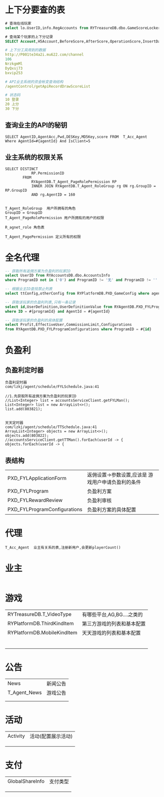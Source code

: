# 上下分要查的表

```sql
# 查询在线玩家
select lo.UserID,info.RegAccounts from RYTreasureDB.dbo.GameScoreLocker as lo left join RYAccountsDB.dbo.AccountsInfo  as info on info.UserID = lo.UserID

# 查询某个玩家的上下分记录
SELECT Account,H5Account,BeforeScore,AfterScore,OperationScore,InsertDate,OperationDescribe,BeforeWalletScore,AfterWalletScore FROM RYTreasureDB.dbo.Api_RecordDrawScore where H5Account = 'l0c004e4eb' order by InsertDate DESC
```

```yaml
# 上下分工具用到的数据
http://P001te34a2i.mu622.com/channel
106
NrzkgmMl
DyQxsj73
bxvip253

# API业主系统的资金帐变查询结构
/agentControl/getApiRecordDrawScoreList

# 状态码
10 登录
20 上分
30 下分
```

## 查询业主的API的秘钥

```
SELECT AgentID,AgentAcc,Pwd,DESKey,MD5Key,score FROM  T_Acc_Agent Where AgentId=#{agentId} And IsClient=5
```



## 业主系统的权限关系

```shell
SELECT DISTINCT
			RP.PermissionID
		FROM
			RYAgentDB.T_Agent_PageRolePermission RP
			INNER JOIN RYAgentDB.T_Agent_RoleGroup rg ON rg.GroupID = RP.GroupID
			AND rg.AgentID = 160


T_Agent_RoleGroup  用户所拥有的角色 
GroupID = GroupID
T_Agent_PageRolePermission 用户所拥有的用户的权限

R_agnet_role 角色表

T_Agent_PagePermission 定义所有的权限
```

# 全名代理

```sql
-- 获取所有返佣方案为负盈利的玩家ID
select UserID from RYAccountsDB.dbo.AccountsInfo
where ProgramID not in ('0') and ProgramID != '无' and ProgramID != '' 

-- 根据业主ID查找禁止列表
select ttConfig,otherConfig from RYPlatformDB.PXD_GameConfig where agentId = 160

-- 获取该玩家的负盈利列表,只有一条记录
select id,UserDefinition,UserDefinitionValue from RYAgentDB.PXD_FYLProgram
where ID = #{programId} and AgentId = #{agentId}

-- 获取该玩家的负盈利的具体配置
select Profit,EffectiveUser,CommissionLimit,Configurations
from RYAgentDB.PXD_FYLProgramConfigurations where ProgramID = #{id}
```

# 负盈利

## 负盈利定时器

```shell
负盈利定时器
com/lzkj/agent/schedule/FYLSchedule.java:41

//1.先获取所有返佣方案为负盈利的玩家ID
//List<Integer> list = accountsServiceClient.getFYLMan();
List<Integer> list = new ArrayList<>();
list.add(803821);


天天定时器
com/lzkj/agent/schedule/TTSchedule.java:41
ArrayList<Integer> objects = new ArrayList<>();
objects.add(803822);
//accountsServiceClient.getTTMan().forEach(userId -> {
objects.forEach(userId -> {
```

## 表结构

|                              |                                                     |
| ---------------------------- | --------------------------------------------------- |
| PXD_FYLApplicationForm       | 返佣设置->参数设置,应该是  游戏用户申请负盈利的条件 |
| PXD_FYLProgram               | 负盈利方案                                          |
| PXD_FYLRewardReview          | 负盈利审核                                          |
| PXD_FYLProgramConfigurations | 负盈利方案的具体配置                                |



# 代理

```shell
T_Acc_Agent  业主有关系的表,注册新用户,会更新playerCount()
```



# 业主

```shell

```



# 游戏

|                             |                            |
| --------------------------- | -------------------------- |
| RYTreasureDB.T_VideoType    | 有哪些平台,AG,BG....之类的 |
| RYPlatformDB.ThirdKindItem  | 第三方游戏的列表和基本配置 |
| RYPlatformDB.MobileKindItem | 天天游戏的列表和基本配置   |
|                             |                            |
|                             |                            |
|                             |                            |
|                             |                            |
|                             |                            |
|                             |                            |

# 公告

|              |          |
| ------------ | -------- |
| News         | 新闻公告 |
| T_Agent_News | 游戏公告 |
|              |          |
|              |          |

# 活动

|          |                    |
| -------- | ------------------ |
| Activity | 活动(配置展示活动) |
|          |                    |
|          |                    |
|          |                    |

# 支付

|                 |          |
| --------------- | -------- |
| GlobalShareInfo | 支付类型 |
|                 |          |
|                 |          |
|                 |          |

